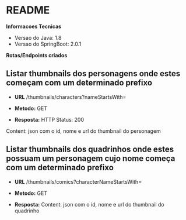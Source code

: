 # README

**Informacoes Tecnicas**
* Versao do Java: 1.8
* Versao do SpringBoot: 2.0.1


**Rotas/Endpoints criados**


**Listar thumbnails dos personagens onde estes começam com um determinado prefixo**
----
* **URL**
  /thumbnails/characters?nameStartsWith=<str>

* **Metodo:**
GET

* **Resposta:**
HTTP Status: 200

Content: json com o id, nome e url do thumbnail do personagem


**Listar thumbnails dos quadrinhos onde estes possuam um personagem cujo nome começa com um determinado prefixo**
----
* **URL**
  /thumbnails/comics?characterNameStartsWith=<str>

* **Metodo:**
GET

* **Resposta:**
Content: json com o id, nome e url do thumbnail do quadrinho

